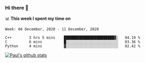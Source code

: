 ### Hi there 👋

📊 **This week I spent my time on**
<!--START_SECTION:waka-->
```text
Week: 04 December, 2020 - 11 December, 2020

C++        3 hrs 5 mins    ███████████████████████▓░   94.19 % 
C          6 mins          █░░░░░░░░░░░░░░░░░░░░░░░░   03.36 % 
Python     4 mins          ▓░░░░░░░░░░░░░░░░░░░░░░░░   02.42 % 
```
<!--END_SECTION:waka-->


[![Paul's github stats](https://github-readme-stats.vercel.app/api?username=mickeyouyou&theme=dracula&show_icons=true)](https://github.com/anuraghazra/github-readme-stats)
